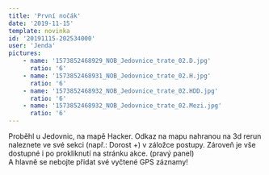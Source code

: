 ```yaml
---
title: 'První nočák'
date: '2019-11-15'
template: novinka
id: '20191115-202534000'
user: 'Jenda'
pictures:
    - name: '1573852468929_NOB_Jedovnice_trate_02.D.jpg'
      ratio: '6'
    - name: '1573852468931_NOB_Jedovnice_trate_02.H.jpg'
      ratio: '6'
    - name: '1573852468932_NOB_Jedovnice_trate_02.HDD.jpg'
      ratio: '6'
    - name: '1573852468932_NOB_Jedovnice_trate_02.Mezi.jpg'
      ratio: '6'
---
```

Proběhl u Jedovnic, na mapě Hacker. Odkaz na mapu nahranou na 3d rerun naleznete ve své sekci (např.: Dorost +) v záložce postupy. Zároveň je vše dostupné i po prokliknutí na stránku akce. (pravý panel)  
A hlavně se nebojte přidat své vyčtené GPS záznamy!
